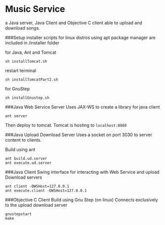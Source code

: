 Music Service
=============
a Java server, Java Client and Objective C client able to upload and download songs.


###Setup
installer scripts for linux distros using apt package manager are included in /installer folder

for Java, Ant and Tomcat

```
sh installTomcat.sh
```

restart terminal

```
sh installTomcatPart2.sh
```

for GnuStep

```
sh installGnustep.sh
```

###Java Web Service Server
Uses JAX-WS to create a library for java client

```
ant server
```

Then deploy to tomcat. Tomcat is hosting to ```localhost:8080```


###Java Upload Download Server
Uses a socket on port 3030 to server content to clients.

Build using ant

```
ant build.ud.server
ant execute.ud.server
```

###Java Client
Swing interface for interacting with Web Service and upload Download servers

```
ant client -DWSHost=127.0.0.1
ant execute.client -DWSHost=127.0.0.1
```


###Objective C Client
Build using Gnu Step (on linux)
Connects exclusively to the upload download server

```
gnustepstart
make
```
